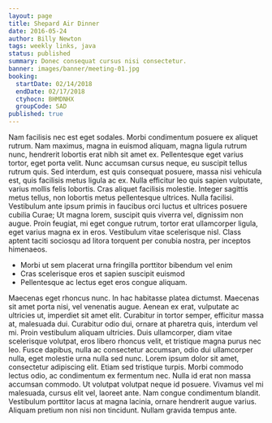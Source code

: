 ```yaml
---
layout: page
title: Shepard Air Dinner
date: 2016-05-24
author: Billy Newton
tags: weekly links, java
status: published
summary: Donec consequat cursus nisi consectetur.
banner: images/banner/meeting-01.jpg
booking:
  startDate: 02/14/2018
  endDate: 02/17/2018
  ctyhocn: BHMDNHX
  groupCode: SAD
published: true
---
```

Nam facilisis nec est eget sodales. Morbi condimentum posuere ex aliquet rutrum. Nam maximus, magna in euismod aliquam, magna ligula rutrum nunc, hendrerit lobortis erat nibh sit amet ex. Pellentesque eget varius tortor, eget porta velit. Nunc accumsan cursus neque, eu suscipit tellus rutrum quis. Sed interdum, est quis consequat posuere, massa nisi vehicula est, quis facilisis metus ligula ac ex. Nulla efficitur leo quis sapien vulputate, varius mollis felis lobortis. Cras aliquet facilisis molestie. Integer sagittis metus tellus, non lobortis metus pellentesque ultrices. Nulla facilisi. Vestibulum ante ipsum primis in faucibus orci luctus et ultrices posuere cubilia Curae; Ut magna lorem, suscipit quis viverra vel, dignissim non augue. Proin feugiat, mi eget congue rutrum, tortor erat ullamcorper ligula, eget varius magna ex in eros. Vestibulum vitae scelerisque nisl. Class aptent taciti sociosqu ad litora torquent per conubia nostra, per inceptos himenaeos.

* Morbi ut sem placerat urna fringilla porttitor bibendum vel enim
* Cras scelerisque eros et sapien suscipit euismod
* Pellentesque ac lectus eget eros congue aliquam.

Maecenas eget rhoncus nunc. In hac habitasse platea dictumst. Maecenas sit amet porta nisi, vel venenatis augue. Aenean ex erat, vulputate ac ultricies ut, imperdiet sit amet elit. Curabitur in tortor semper, efficitur massa at, malesuada dui. Curabitur odio dui, ornare at pharetra quis, interdum vel mi. Proin vestibulum aliquam ultricies.
Duis ullamcorper, diam vitae scelerisque volutpat, eros libero rhoncus velit, et tristique magna purus nec leo. Fusce dapibus, nulla ac consectetur accumsan, odio dui ullamcorper nulla, eget molestie urna nulla sed nunc. Lorem ipsum dolor sit amet, consectetur adipiscing elit. Etiam sed tristique turpis. Morbi commodo lectus odio, ac condimentum ex fermentum nec. Nulla id erat non massa accumsan commodo. Ut volutpat volutpat neque id posuere. Vivamus vel mi malesuada, cursus elit vel, laoreet ante. Nam congue condimentum blandit. Vestibulum porttitor lacus at magna lacinia, ornare hendrerit augue varius. Aliquam pretium non nisi non tincidunt. Nullam gravida tempus ante.
